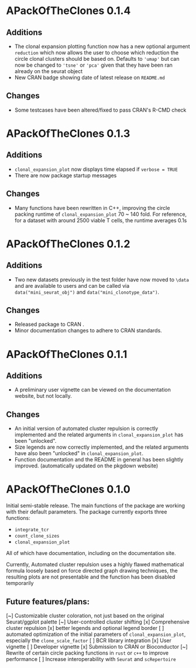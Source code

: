 # APackOfTheClones 0.1.4
## Additions
* The clonal expansion plotting function now has a new optional argument `reduction` which now allows the user to choose which reduction the circle clonal clusters should be based on. Defaults to `'umap'` but can now be changed to `'tsne'` or `'pca'` given that they have been ran already on the seurat object
* New CRAN badge showing date of latest release on `README.md`

## Changes
* Some testcases have been altered/fixed to pass CRAN's R-CMD check

# APackOfTheClones 0.1.3
## Additions
* `clonal_expansion_plot` now displays time elapsed if `verbose = TRUE`
* There are now package startup messages

## Changes
* Many functions have been rewritten in C++, improving the circle packing runtime of `clonal_expansion_plot` 70 ~ 140 fold. For reference, for a dataset with around 2500 viable T cells, the runtime averages 0.1s

# APackOfTheClones 0.1.2
## Additions
* Two new datasets previously in the test folder have now moved to `\data` and are available to users and can be called via `data("mini_seurat_obj")` and `data("mini_clonotype_data")`.

## Changes
* Released package to CRAN .
* Minor documentation changes to adhere to CRAN standards.

# APackOfTheClones 0.1.1
## Additions
* A preliminary user vignette can be viewed on the documentation website, but not locally.

## Changes
* An initial version of automated cluster repulsion is correctly implemented and the related arguments in `clonal_expansion_plot` has been "unlocked".
* Size legends are now correctly implemented, and the related arguments have also been "unlocked" in `clonal_expansion_plot`.
* Function documentation and the README in general has been slightly improved. (automatically updated on the pkgdown website)

# APackOfTheClones 0.1.0 
Initial semi-stable release. The main functions of the package are working with their default parameters. The package currently exports three functions:

* `integrate_tcr`
* `count_clone_sizes`
* `clonal_expansion_plot`

All of which have documentation, including on the documentation site.

Currently, Automated cluster repulsion uses a highly flawed mathematical formula loosely based on force directed graph drawing techniques, the resulting plots are not presentable and the function has been disabled temporarily

##  Future features/plans:
[~] Customizable cluster coloration, not just based on the original Seurat/ggplot palette
[~] User-controlled cluster shifting
[x] Comprehensive cluster repulsion
[x] better legends and optional legend border
[ ] automated optimization of the initial parameters of `clonal_expansion_plot`, especially the `clone_scale_factor`
[ ] BCR library integration
[x] User vignette
[ ] Developer vignette
[x] Submission to CRAN or Bioconductor
[~] Rewrite of certain circle packing functions in `rust` or `c++` to improve performance
[ ] Increase interoperability with `Seurat` and `scRepertoire`
